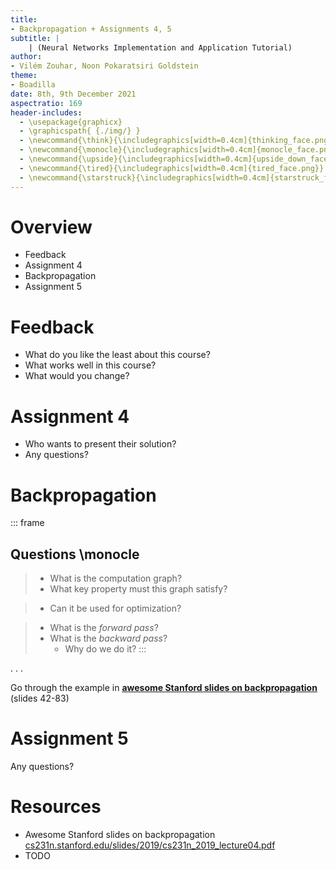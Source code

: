 ```yaml
---
title:
- Backpropagation + Assignments 4, 5
subtitle: |
    | (Neural Networks Implementation and Application Tutorial)
author:
- Vilém Zouhar, Noon Pokaratsiri Goldstein
theme:
- Boadilla
date: 8th, 9th December 2021
aspectratio: 169
header-includes:
  - \usepackage{graphicx}
  - \graphicspath{ {./img/} }
  - \newcommand{\think}{\includegraphics[width=0.4cm]{thinking_face.png}}
  - \newcommand{\monocle}{\includegraphics[width=0.4cm]{monocle_face.png}}
  - \newcommand{\upside}{\includegraphics[width=0.4cm]{upside_down_face.png}}
  - \newcommand{\tired}{\includegraphics[width=0.4cm]{tired_face.png}}
  - \newcommand{\starstruck}{\includegraphics[width=0.4cm]{starstruck_face.png}}
---
```


# Overview 

- Feedback
- Assignment 4
- Backpropagation
- Assignment 5

# Feedback

- What do you like the least about this course?
- What works well in this course?
- What would you change?

# Assignment 4

- Who wants to present their solution?
- Any questions?

# Backpropagation


::: frame
## Questions \monocle
> - What is the computation graph?
> - What key property must this graph satisfy?
<!-- Directed Acyclic Graph (topological ordering) -->
>   - Can it be used for optimization?
<!-- Don't recompute the whole  -->
> - What is the _forward pass_?
> - What is the _backward pass_?
>   - Why do we do it?
:::

. . . 

Go through the example in __[awesome Stanford slides on backpropagation](http://cs231n.stanford.edu/slides/2019/cs231n_2019_lecture04.pdf)__ (slides 42-83)

# Assignment 5

Any questions?

# Resources

- Awesome Stanford slides on backpropagation [cs231n.stanford.edu/slides/2019/cs231n_2019_lecture04.pdf](http://cs231n.stanford.edu/slides/2019/cs231n_2019_lecture04.pdf)
- TODO